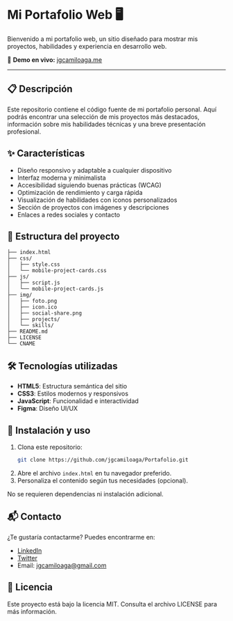 # Mi Portafolio Web 🖥️

Bienvenido a mi portafolio web, un sitio diseñado para mostrar mis proyectos, habilidades y experiencia en desarrollo web.

🔗 **Demo en vivo:** [jgcamiloaga.me](https://jgcamiloaga.me)

---

## 📋 Descripción

Este repositorio contiene el código fuente de mi portafolio personal. Aquí podrás encontrar una selección de mis proyectos más destacados, información sobre mis habilidades técnicas y una breve presentación profesional.

## ✨ Características

- Diseño responsivo y adaptable a cualquier dispositivo
- Interfaz moderna y minimalista
- Accesibilidad siguiendo buenas prácticas (WCAG)
- Optimización de rendimiento y carga rápida
- Visualización de habilidades con iconos personalizados
- Sección de proyectos con imágenes y descripciones
- Enlaces a redes sociales y contacto

## 📁 Estructura del proyecto

```
├── index.html
├── css/
│   ├── style.css
│   └── mobile-project-cards.css
├── js/
│   ├── script.js
│   └── mobile-project-cards.js
├── img/
│   ├── foto.png
│   ├── icon.ico
│   ├── social-share.png
│   ├── projects/
│   └── skills/
├── README.md
├── LICENSE
└── CNAME
```

## 🛠️ Tecnologías utilizadas

- **HTML5**: Estructura semántica del sitio
- **CSS3**: Estilos modernos y responsivos
- **JavaScript**: Funcionalidad e interactividad
- **Figma**: Diseño UI/UX

## 🚀 Instalación y uso

1. Clona este repositorio:
   ```bash
   git clone https://github.com/jgcamiloaga/Portafolio.git
   ```
2. Abre el archivo `index.html` en tu navegador preferido.
3. Personaliza el contenido según tus necesidades (opcional).

No se requieren dependencias ni instalación adicional.

## 📬 Contacto

¿Te gustaría contactarme? Puedes encontrarme en:

- [LinkedIn](https://www.linkedin.com/in/jgcamiloaga)
- [Twitter](https://twitter.com/jgcamiloaga)
- Email: jgcamiloaga@gmail.com

## 📄 Licencia

Este proyecto está bajo la licencia MIT. Consulta el archivo LICENSE para más información.
